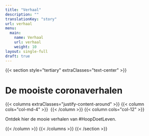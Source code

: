 ```yaml
---
title: "Verhaal"
description: ""
translationKey: "story"
url: verhaal
menu:
  main:
    name: Verhaal
    url: verhaal
    weight: 10
layout: single-full
draft: true
---
```

{{< section style="tertiary" extraClasses="text-center" >}}
# De mooiste coronaverhalen
{{< columns extraClasses="justify-content-around" >}}
{{< column cols="col-md-4" >}}
<img src="/img/KermisWit.png" alt="" class="img-fluid" />
{{< /column >}}
{{< column cols="col-12" >}}
<p class="lead">Ontdek hier de mooie verhalen van #HoopDoetLeven.</p>
{{< /column >}}
{{< /columns >}}
{{< /section >}}
